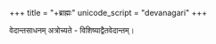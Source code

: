 +++
title = "+ब्राह्मः"
unicode_script = "devanagari"
+++

वेदान्तसाधनम् अत्रोच्यते - विशिष्याद्वैतवेदान्तम्।